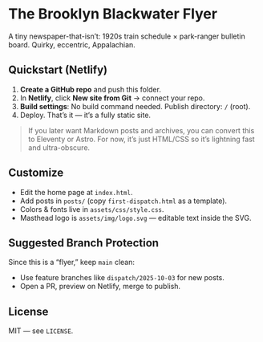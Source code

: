 # The Brooklyn Blackwater Flyer

A tiny newspaper-that-isn’t: 1920s train schedule × park-ranger bulletin board. Quirky, eccentric, Appalachian.

## Quickstart (Netlify)

1. **Create a GitHub repo** and push this folder.
2. In **Netlify**, click **New site from Git** → connect your repo.
3. **Build settings**: No build command needed. Publish directory: `/` (root).
4. Deploy. That’s it — it’s a fully static site.

> If you later want Markdown posts and archives, you can convert this to Eleventy or Astro. For now, it’s just HTML/CSS so it’s lightning fast and ultra-obscure.

## Customize

- Edit the home page at `index.html`.
- Add posts in `posts/` (copy `first-dispatch.html` as a template).
- Colors & fonts live in `assets/css/style.css`.
- Masthead logo is `assets/img/logo.svg` — editable text inside the SVG.

## Suggested Branch Protection

Since this is a “flyer,” keep `main` clean:
- Use feature branches like `dispatch/2025-10-03` for new posts.
- Open a PR, preview on Netlify, merge to publish.

## License

MIT — see `LICENSE`.